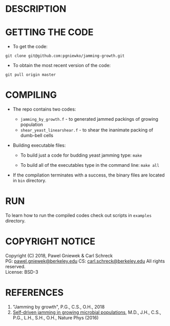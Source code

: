 DESCRIPTION
==================================================


GETTING THE CODE
==================================================
* To get the code:
```
git clone git@github.com:pgniewko/jamming-growth.git
```

* To obtain the most recent version of the code:
```
git pull origin master
```

COMPILING 
==================================================
* The repo contains two codes:
    + `jamming_by_growth.f` - to generated jammed packings of growing population
    + `shear_yeast_linearshear.f` - to shear the inanimate packing of dumb-bell cells

* Building executable files:
    + To build just a code for budding yeast jamming type:
        `make `       

    + To build all of the executables type in the command line:
        `make all`

* If the compilation terminates with a success, the binary files are located in `bin` directory.   

RUN 
==================================================
To learn how to run the compiled codes check out scripts in `examples` directory.


COPYRIGHT NOTICE
================
Copyright (C) 2018,  Pawel Gniewek & Carl Schreck    
PG: pawel.gniewek@berkeley.edu
CS: carl.schreck@berkeley.edu 
All rights reserved.   
License: BSD-3  

REFERENCES
===============
1. "Jamming by growth", P.G., C.S., O.H., 2018
2. [Self-driven jamming in growing microbial populations](https://www.nature.com/articles/nphys3741), M.D., J.H., C.S., P.G., L.H., S.H., O.H., Nature Phys (2016)
